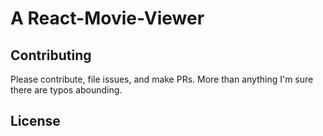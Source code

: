 # A React-Movie-Viewer

## Contributing

Please contribute, file issues, and make PRs. More than anything I'm sure there are typos abounding.

## License


